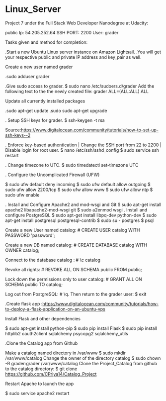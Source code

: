 # Linux_Server

Project 7 under the Full Stack Web Developer Nanodegree at Udacity:

public Ip: 54.205.252.64
SSH PORT: 2200
User: grader

Tasks given and method for completion:

.Start a new Ubuntu Linux server instance on Amazon Lightsail.
.You will get your respective public and private IP address and key_pair as well.

Create a new user named grader

.sudo adduser grader

.Give sudo access to grader.
   $ sudo nano /etc/sudoers.d/grader
Add the following text to the the newly created file:
   grader ALL=(ALL:ALL) ALL
   
Update all currently installed packages

.sudo apt-get update
.sudo sudo apt-get upgrade   

. Setup SSH keys for grader.
  $ ssh-keygen -t rsa
  
  Source:https://www.digitalocean.com/community/tutorials/how-to-set-up-ssh-keys--2
  
 . Enforce key-based authentication | Change the SSH port from 22 to 2200 | Disable login for root user.
    $ nano /etc/ssh/sshd_config 
    $ sudo service ssh restart
    
 . Change timezone to UTC.
      $ sudo timedatectl set-timezone UTC
      
 . Configure the Uncomplicated Firewall (UFW)

  $ sudo ufw default deny incoming
  $ sudo ufw default allow outgoing
  $ sudo ufw allow 2200/tcp
  $ sudo ufw allow www
  $ sudo ufw allow ntp
  $ sudo ufw enable
  
  . Install and Configure Apache2 and mod-wsgi and Git
    $ sudo apt-get install apache2 libapache2-mod-wsgi git
    $ sudo a2enmod wsgi
  . Install and configure PostgreSQL
    $ sudo apt-get install libpq-dev python-dev
    $ sudo apt-get install postgresql postgresql-contrib
    $ sudo su - postgres
    $ psql
    
Create a new User named catalog: # CREATE USER catalog WITH PASSWORD 'password';

Create a new DB named catalog: # CREATE DATABASE catalog WITH OWNER catalog;

Connect to the database catalog : # \c catalog

Revoke all rights: # REVOKE ALL ON SCHEMA public FROM public;

Lock down the permissions only to user catalog: # GRANT ALL ON SCHEMA public TO catalog;

Log out from PostgreSQL: # \q. Then return to the grader user: $ exit

.Create flask app :https://www.digitalocean.com/community/tutorials/how-to-deploy-a-flask-application-on-an-ubuntu-vps

Install Flask and other dependencies

  $ sudo apt-get install python-pip
  $ sudo pip install Flask
  $ sudo pip install httplib2 oauth2client sqlalchemy psycopg2 sqlalchemy_utils
  
.Clone the Catalog app from Github

Make a catalog named directory in /var/www
  $ sudo mkdir /var/www/catalog
Change the owner of the directory catalog
 $ sudo chown -R grader:grader /var/www/catalog
Clone the Project_Catalog from github to the catalog directory:
 $ git clone https://github.com/CPriya14/Catalog_Project

 Restart Apache to launch the app

 $ sudo service apache2 restart 
    
